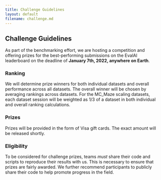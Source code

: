 ```yaml
---
title: Challenge Guidelines
layout: default
filename: challenge.md
---
```


## Challenge Guidelines

As part of the benchmarking effort, we are hosting a competition and offering prizes for the best-performing submissions on the EvalAI leaderboard on the deadline of **January 7th, 2022, anywhere on Earth**.
 <!-- and will be funded by the SNEL Lab at Emory. -->

### Ranking

We will determine prize winners for both individual datasets and overall performance across all datasets. The overall winner will be chosen by averaging rankings across datasets. For the MC_Maze scaling datasets, each dataset session will be weighted as 1/3 of a dataset in both individual and overall ranking calculations.

### Prizes

Prizes will be provided in the form of Visa gift cards. The exact amount will be released shortly.
<!-- The prize winnings are: -->
<!-- * Individual datasets: $1000 -->
<!-- * Overall performance: $3000 -->

### Eligibility

To be considered for challenge prizes, teams *must* share their code and scripts to reproduce their results with us. This is necessary to ensure that prizes are fairly awarded. We further recommend participants to publicly share their code to help promote progress in the field.

<!-- Unfortunately, we are unable to provide monetary prizes to people living in North Korea, Afghanistan, and Antarctica. While we would like any interested individuals to participate in the benchmark, they will not be eligible to win any challenge prizes. -->